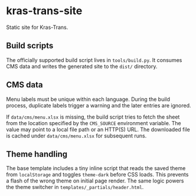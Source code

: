 # kras-trans-site

Static site for Kras-Trans.

## Build scripts

The officially supported build script lives in `tools/build.py`. It consumes
CMS data and writes the generated site to the `dist/` directory.

## CMS data

Menu labels must be unique within each language. During the build process,
duplicate labels trigger a warning and the later entries are ignored.

If `data/cms/menu.xlsx` is missing, the build script tries to fetch the sheet
from the location specified by the `CMS_SOURCE` environment variable. The value
may point to a local file path or an HTTP(S) URL. The downloaded file is cached
under `data/cms/menu.xlsx` for subsequent runs.

## Theme handling

The base template includes a tiny inline script that reads the saved theme from
`localStorage` and toggles `theme-dark` before CSS loads. This prevents a flash
of the wrong theme on initial page render. The same logic powers the theme
switcher in `templates/_partials/header.html`.

